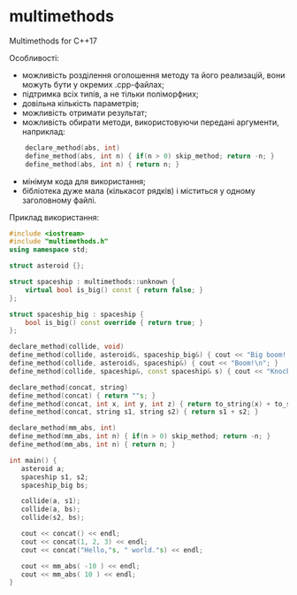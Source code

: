 # multimethods
Multimethods for C++17

Особливості:

* можливість розділення оголошення методу та його реализацій, вони можуть бути у окремих .cpp-файлах;
* підтримка всіх типів, а не тільки поліморфних;
* довільна кількість параметрів;
* можливість отримати результат;
* можливість обирати методи, використовуючи передані аргументи, наприклад:
```C++
    declare_method(abs, int)
    define_method(abs, int n) { if(n > 0) skip_method; return -n; }
    define_method(abs, int n) { return n; }
```
* мінімум кода для використання;
* бібліотека дуже мала (кількасот рядків) і міститься у одному заголовному файлі.

Приклад використання:

```C++
#include <iostream>
#include "multimethods.h"
using namespace std;

struct asteroid {};

struct spaceship : multimethods::unknown {
    virtual bool is_big() const { return false; }
};

struct spaceship_big : spaceship {
    bool is_big() const override { return true; }
};

declare_method(collide, void)
define_method(collide, asteroid&, spaceship_big&) { cout << "Big boom!.\n"; }
define_method(collide, asteroid&, spaceship&) { cout << "Boom!\n"; }
define_method(collide, spaceship&, const spaceship& s) { cout << "Knock, knock.\n"; }

declare_method(concat, string)
define_method(concat) { return ""s; }
define_method(concat, int x, int y, int z) { return to_string(x) + to_string(y) + to_string(z); }
define_method(concat, string s1, string s2) { return s1 + s2; }

declare_method(mm_abs, int)
define_method(mm_abs, int n) { if(n > 0) skip_method; return -n; }
define_method(mm_abs, int n) { return n; }

int main() {
   asteroid a;
   spaceship s1, s2;
   spaceship_big bs;

   collide(a, s1);
   collide(a, bs);
   collide(s2, bs);

   cout << concat() << endl;
   cout << concat(1, 2, 3) << endl;
   cout << concat("Hello,"s, " world."s) << endl;

   cout << mm_abs( -10 ) << endl;
   cout << mm_abs( 10 ) << endl;
}
```

